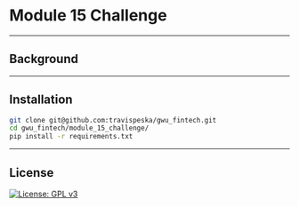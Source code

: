 # Module 15 Challenge


---

## Background

---

## Installation

```sh
git clone git@github.com:travispeska/gwu_fintech.git
cd gwu_fintech/module_15_challenge/
pip install -r requirements.txt
```

---

## License

[![License: GPL v3](https://img.shields.io/badge/License-GPLv3-blue.svg)](https://www.gnu.org/licenses/gpl-3.0)
